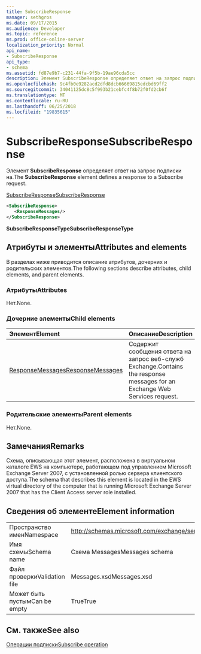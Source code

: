 ```yaml
---
title: SubscribeResponse
manager: sethgros
ms.date: 09/17/2015
ms.audience: Developer
ms.topic: reference
ms.prod: office-online-server
localization_priority: Normal
api_name:
- SubscribeResponse
api_type:
- schema
ms.assetid: fd87e9b7-c231-44fa-9f5b-19ae96cda5cc
description: Элемент SubscribeResponse определяет ответ на запрос подписки на.
ms.openlocfilehash: 9c4fb0e9282acd2dfd8dcb66669815edcbd69ff2
ms.sourcegitcommit: 34041125dc8c5f993b21cebfc4f8b72f0fd2cb6f
ms.translationtype: MT
ms.contentlocale: ru-RU
ms.lasthandoff: 06/25/2018
ms.locfileid: "19835615"
---
```

# <a name="subscriberesponse"></a><span data-ttu-id="a0d1e-103">SubscribeResponse</span><span class="sxs-lookup"><span data-stu-id="a0d1e-103">SubscribeResponse</span></span>

<span data-ttu-id="a0d1e-104">Элемент **SubscribeResponse** определяет ответ на запрос подписки на.</span><span class="sxs-lookup"><span data-stu-id="a0d1e-104">The **SubscribeResponse** element defines a response to a Subscribe request.</span></span> 
  
[<span data-ttu-id="a0d1e-105">SubscribeResponse</span><span class="sxs-lookup"><span data-stu-id="a0d1e-105">SubscribeResponse</span></span>](subscriberesponse.md)
  
```xml
<SubscribeResponse>
   <ResponseMessages/>
</SubscribeResponse>
```

 <span data-ttu-id="a0d1e-106">**SubscribeResponseType**</span><span class="sxs-lookup"><span data-stu-id="a0d1e-106">**SubscribeResponseType**</span></span>
## <a name="attributes-and-elements"></a><span data-ttu-id="a0d1e-107">Атрибуты и элементы</span><span class="sxs-lookup"><span data-stu-id="a0d1e-107">Attributes and elements</span></span>

<span data-ttu-id="a0d1e-108">В разделах ниже приводится описание атрибутов, дочерних и родительских элементов.</span><span class="sxs-lookup"><span data-stu-id="a0d1e-108">The following sections describe attributes, child elements, and parent elements.</span></span>
  
### <a name="attributes"></a><span data-ttu-id="a0d1e-109">Атрибуты</span><span class="sxs-lookup"><span data-stu-id="a0d1e-109">Attributes</span></span>

<span data-ttu-id="a0d1e-110">Нет.</span><span class="sxs-lookup"><span data-stu-id="a0d1e-110">None.</span></span>
  
### <a name="child-elements"></a><span data-ttu-id="a0d1e-111">Дочерние элементы</span><span class="sxs-lookup"><span data-stu-id="a0d1e-111">Child elements</span></span>

|<span data-ttu-id="a0d1e-112">**Элемент**</span><span class="sxs-lookup"><span data-stu-id="a0d1e-112">**Element**</span></span>|<span data-ttu-id="a0d1e-113">**Описание**</span><span class="sxs-lookup"><span data-stu-id="a0d1e-113">**Description**</span></span>|
|:-----|:-----|
|[<span data-ttu-id="a0d1e-114">ResponseMessages</span><span class="sxs-lookup"><span data-stu-id="a0d1e-114">ResponseMessages</span></span>](responsemessages.md) <br/> |<span data-ttu-id="a0d1e-115">Содержит сообщения ответа на запрос веб-служб Exchange.</span><span class="sxs-lookup"><span data-stu-id="a0d1e-115">Contains the response messages for an Exchange Web Services request.</span></span>  <br/> |
   
### <a name="parent-elements"></a><span data-ttu-id="a0d1e-116">Родительские элементы</span><span class="sxs-lookup"><span data-stu-id="a0d1e-116">Parent elements</span></span>

<span data-ttu-id="a0d1e-117">Нет.</span><span class="sxs-lookup"><span data-stu-id="a0d1e-117">None.</span></span>
  
## <a name="remarks"></a><span data-ttu-id="a0d1e-118">Замечания</span><span class="sxs-lookup"><span data-stu-id="a0d1e-118">Remarks</span></span>

<span data-ttu-id="a0d1e-119">Схема, описывающая этот элемент, расположена в виртуальном каталоге EWS на компьютере, работающем под управлением Microsoft Exchange Server 2007, с установленной ролью сервера клиентского доступа.</span><span class="sxs-lookup"><span data-stu-id="a0d1e-119">The schema that describes this element is located in the EWS virtual directory of the computer that is running Microsoft Exchange Server 2007 that has the Client Access server role installed.</span></span>
  
## <a name="element-information"></a><span data-ttu-id="a0d1e-120">Сведения об элементе</span><span class="sxs-lookup"><span data-stu-id="a0d1e-120">Element information</span></span>

|||
|:-----|:-----|
|<span data-ttu-id="a0d1e-121">Пространство имен</span><span class="sxs-lookup"><span data-stu-id="a0d1e-121">Namespace</span></span>  <br/> |http://schemas.microsoft.com/exchange/services/2006/messages  <br/> |
|<span data-ttu-id="a0d1e-122">Имя схемы</span><span class="sxs-lookup"><span data-stu-id="a0d1e-122">Schema name</span></span>  <br/> |<span data-ttu-id="a0d1e-123">Схема Messages</span><span class="sxs-lookup"><span data-stu-id="a0d1e-123">Messages schema</span></span>  <br/> |
|<span data-ttu-id="a0d1e-124">Файл проверки</span><span class="sxs-lookup"><span data-stu-id="a0d1e-124">Validation file</span></span>  <br/> |<span data-ttu-id="a0d1e-125">Messages.xsd</span><span class="sxs-lookup"><span data-stu-id="a0d1e-125">Messages.xsd</span></span>  <br/> |
|<span data-ttu-id="a0d1e-126">Может быть пустым</span><span class="sxs-lookup"><span data-stu-id="a0d1e-126">Can be empty</span></span>  <br/> |<span data-ttu-id="a0d1e-127">True</span><span class="sxs-lookup"><span data-stu-id="a0d1e-127">True</span></span>  <br/> |
   
## <a name="see-also"></a><span data-ttu-id="a0d1e-128">См. также</span><span class="sxs-lookup"><span data-stu-id="a0d1e-128">See also</span></span>



[<span data-ttu-id="a0d1e-129">Операции подписки</span><span class="sxs-lookup"><span data-stu-id="a0d1e-129">Subscribe operation</span></span>](subscribe-operation.md)

